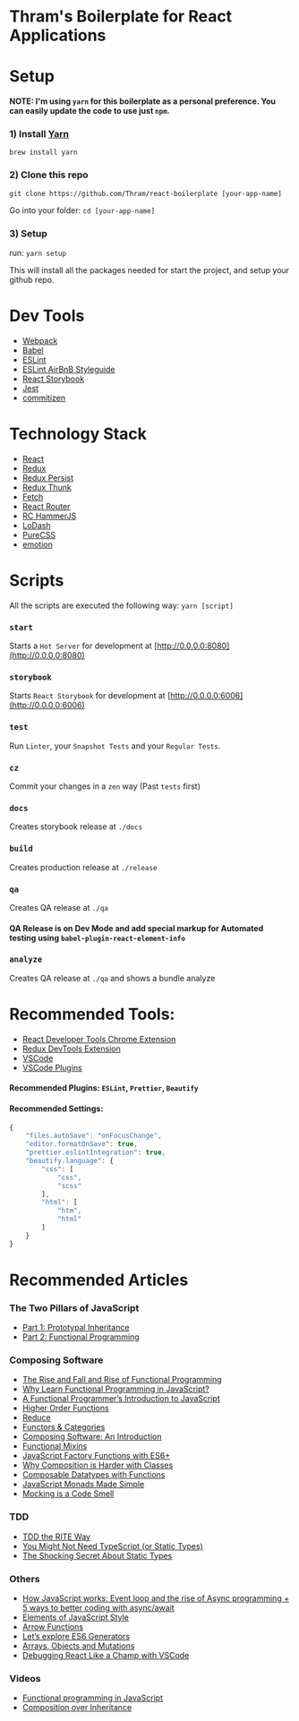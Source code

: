 # Thram's Boilerplate for React Applications

# Setup

**NOTE: I'm using `yarn` for this boilerplate as a personal preference. You can easily update the code to use just `npm`.**

### 1) Install [Yarn](https://yarnpkg.com/)

`brew install yarn`

### 2) Clone this repo

`git clone https://github.com/Thram/react-boilerplate [your-app-name]`

Go into your folder: `cd [your-app-name]`

### 3) Setup

run: `yarn setup`

This will install all the packages needed for start the project, and setup your github repo.

# Dev Tools

- [Webpack](https://webpack.js.org/) 
- [Babel](babeljs.io)
- [ESLint](http://eslint.org/)
- [ESLint AirBnB Styleguide](https://github.com/airbnb/javascript)
- [React Storybook](https://storybooks.js.org)
- [Jest](https://facebook.github.io/jest/)
- [commitizen](http://commitizen.github.io/cz-cli/)

# Technology Stack

- [React](https://facebook.github.io/react/)
- [Redux](http://redux.js.org/)
- [Redux Persist](https://github.com/rt2zz/redux-persist)
- [Redux Thunk](https://github.com/gaearon/redux-thunk)
- [Fetch](https://github.com/github/fetch)
- [React Router](https://reacttraining.com/react-router/)
- [RC HammerJS](https://github.com/react-component/react-hammerjs)
- [LoDash](lodash.com)
- [PureCSS](https://purecss.io/)
- [emotion](https://emotion.sh/)

# Scripts

All the scripts are executed the following way: `yarn [script]`

### `start`

Starts a `Hot Server` for development at [http://0.0.0.0:8080](http://0.0.0.0:8080)

### `storybook`

Starts `React Storybook` for development at [http://0.0.0.0:6006](http://0.0.0.0:6006)

### `test`

Run `Linter`, your `Snapshot Tests` and your `Regular Tests`.

### `cz`

Commit your changes in a `zen` way (Past `tests` first)

### `docs`

Creates storybook release at `./docs`

### `build`

Creates production release at `./release`

### `qa`

Creates QA release at `./qa`

#### QA Release is on Dev Mode and add special markup for Automated testing using `babel-plugin-react-element-info`

### `analyze`

Creates QA release at `./qa` and shows a bundle analyze

# Recommended Tools: 

- [React Developer Tools Chrome Extension](https://chrome.google.com/webstore/detail/react-developer-tools/fmkadmapgofadopljbjfkapdkoienihi?hl=en)
- [Redux DevTools Extension](http://extension.remotedev.io/)
- [VSCode](https://code.visualstudio.com/)
- [VSCode Plugins](https://github.com/viatsko/awesome-vscode)

#### Recommended Plugins: `ESLint`, `Prettier`, `Beautify`
#### Recommended Settings: 
```javascript
{
    "files.autoSave": "onFocusChange",
    "editor.formatOnSave": true,
    "prettier.eslintIntegration": true,
    "beautify.language": {
        "css": [
            "css",
            "scss"
        ],
        "html": [
            "htm",
            "html"
        ]
    }
}
```

# Recommended Articles

### The Two Pillars of JavaScript
- [Part 1: Prototypal Inheritance](https://medium.com/javascript-scene/the-two-pillars-of-javascript-ee6f3281e7f3)
- [Part 2: Functional Programming](https://medium.com/javascript-scene/the-two-pillars-of-javascript-pt-2-functional-programming-a63aa53a41a4)

### Composing Software
- [The Rise and Fall and Rise of Functional Programming](https://medium.com/javascript-scene/the-rise-and-fall-and-rise-of-functional-programming-composable-software-c2d91b424c8c)
- [Why Learn Functional Programming in JavaScript?](https://medium.com/javascript-scene/why-learn-functional-programming-in-javascript-composing-software-ea13afc7a257)
- [A Functional Programmer’s Introduction to JavaScript](https://medium.com/javascript-scene/a-functional-programmers-introduction-to-javascript-composing-software-d670d14ede30)
- [Higher Order Functions](https://medium.com/javascript-scene/higher-order-functions-composing-software-5365cf2cbe99)
- [Reduce](https://medium.com/javascript-scene/reduce-composing-software-fe22f0c39a1d)
- [Functors & Categories](https://medium.com/javascript-scene/functors-categories-61e031bac53f)
- [Composing Software: An Introduction](https://medium.com/javascript-scene/composing-software-an-introduction-27b72500d6ea)
- [Functional Mixins](https://medium.com/javascript-scene/functional-mixins-composing-software-ffb66d5e731c)
- [JavaScript Factory Functions with ES6+](https://medium.com/javascript-scene/javascript-factory-functions-with-es6-4d224591a8b1)
- [Why Composition is Harder with Classes](https://medium.com/javascript-scene/why-composition-is-harder-with-classes-c3e627dcd0aa)
- [Composable Datatypes with Functions](https://medium.com/javascript-scene/composable-datatypes-with-functions-aec72db3b093)
- [JavaScript Monads Made Simple](https://medium.com/javascript-scene/javascript-monads-made-simple-7856be57bfe8)
- [Mocking is a Code Smell](https://medium.com/javascript-scene/mocking-is-a-code-smell-944a70c90a6a)

### TDD
- [TDD the RITE Way](https://medium.com/javascript-scene/tdd-the-rite-way-53c9b46f45e3)
- [You Might Not Need TypeScript (or Static Types)](https://medium.com/javascript-scene/you-might-not-need-typescript-or-static-types-aa7cb670a77b)
- [The Shocking Secret About Static Types](https://medium.com/javascript-scene/the-shocking-secret-about-static-types-514d39bf30a3)

### Others
- [How JavaScript works: Event loop and the rise of Async programming + 5 ways to better coding with async/await](https://blog.sessionstack.com/how-javascript-works-event-loop-and-the-rise-of-async-programming-5-ways-to-better-coding-with-2f077c4438b5)
- [Elements of JavaScript Style](https://medium.com/javascript-scene/elements-of-javascript-style-caa8821cb99f)
- [Arrow Functions](https://medium.com/javascript-scene/familiarity-bias-is-holding-you-back-its-time-to-embrace-arrow-functions-3d37e1a9bb75)
- [Let’s explore ES6 Generators](https://medium.freecodecamp.org/lets-explore-es6-generators-5e58ed23b0f1)
- [Arrays, Objects and Mutations](https://medium.com/@fknussel/arrays-objects-and-mutations-6b23348b54aa)
- [Debugging React Like a Champ with VSCode](https://hackernoon.com/debugging-react-like-a-champ-with-vscode-66281760037)

### Videos
- [Functional programming in JavaScript](https://www.youtube.com/playlist?list=PL0zVEGEvSaeEd9hlmCXrk5yUyqUag-n84)
- [Composition over Inheritance](https://www.youtube.com/watch?v=wfMtDGfHWpA)

